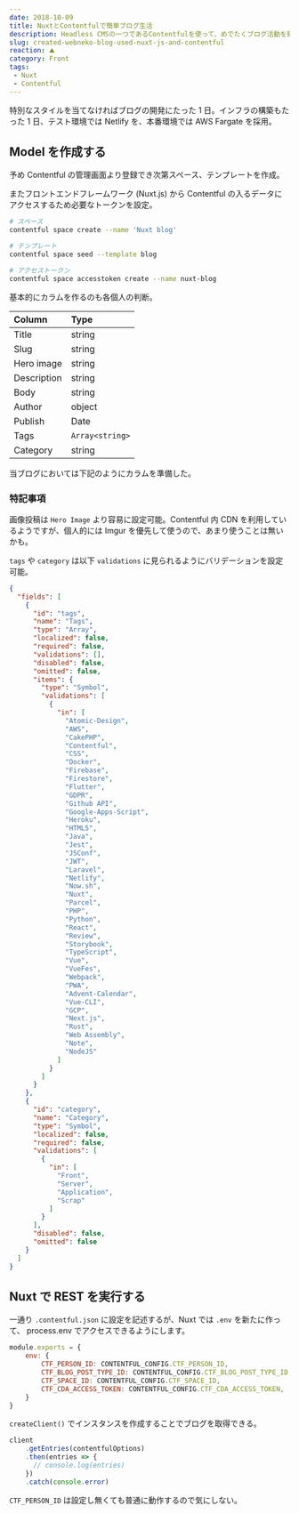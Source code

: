 ```yaml
---
date: 2018-10-09
title: NuxtとContentfulで簡単ブログ生活
description: Headless CMSの一つであるContentfulを使って、めでたくブログ活動を開始します！
slug: created-webneko-blog-used-nuxt-js-and-contentful
reaction: ⛰
category: Front
tags: 
 - Nuxt
 - Contentful
---
```


特別なスタイルを当てなければブログの開発にたった 1 日。インフラの構築もたった 1 日、テスト環境では Netlify を、本番環境では AWS Fargate を採用。

## Model を作成する

予め Contentful の管理画面より登録でき次第スペース、テンプレートを作成。

またフロントエンドフレームワーク (Nuxt.js) から Contentful の入るデータにアクセスするため必要なトークンを設定。

```bash
# スペース
contentful space create --name 'Nuxt blog'

# テンプレート
contentful space seed --template blog

# アクセストークン
contentful space accesstoken create --name nuxt-blog
```

基本的にカラムを作るのも各個人の判断。

| Column | Type |
|:---|:---|
| Title | string |
| Slug | string |
| Hero image | string |
| Description | string |
| Body | string |
| Author | object |
| Publish | Date |
| Tags | `Array<string>` |
| Category | string |

当ブログにおいては下記のようにカラムを準備した。

### 特記事項

画像投稿は `Hero Image` より容易に設定可能。Contentful 内 CDN を利用しているようですが、個人的には Imgur を優先して使うので、あまり使うことは無いかも。

`tags` や `category` は以下 `validations` に見られるようにバリデーションを設定可能。

```json
{
  "fields": [
    {
      "id": "tags",
      "name": "Tags",
      "type": "Array",
      "localized": false,
      "required": false,
      "validations": [],
      "disabled": false,
      "omitted": false,
      "items": {
        "type": "Symbol",
        "validations": [
          {
            "in": [
              "Atomic-Design",
              "AWS",
              "CakePHP",
              "Contentful",
              "CSS",
              "Docker",
              "Firebase",
              "Firestore",
              "Flutter",
              "GDPR",
              "Github API",
              "Google-Apps-Script",
              "Heroku",
              "HTML5",
              "Java",
              "Jest",
              "JSConf",
              "JWT",
              "Laravel",
              "Netlify",
              "Now.sh",
              "Nuxt",
              "Parcel",
              "PHP",
              "Python",
              "React",
              "Review",
              "Storybook",
              "TypeScript",
              "Vue",
              "VueFes",
              "Webpack",
              "PWA",
              "Advent-Calendar",
              "Vue-CLI",
              "GCP",
              "Next.js",
              "Rust",
              "Web Assembly",
              "Note",
              "NodeJS"
            ]
          }
        ]
      }
    },
    {
      "id": "category",
      "name": "Category",
      "type": "Symbol",
      "localized": false,
      "required": false,
      "validations": [
        {
          "in": [
            "Front",
            "Server",
            "Application",
            "Scrap"
          ]
        }
      ],
      "disabled": false,
      "omitted": false
    }
  ]
}
```

## Nuxt で REST を実行する

一通り `.contentful.json` に設定を記述するが、Nuxt では `.env` を新たに作って、 process.env でアクセスできるようにします。

```.js
module.exports = {
    env: {
        CTF_PERSON_ID: CONTENTFUL_CONFIG.CTF_PERSON_ID,
        CTF_BLOG_POST_TYPE_ID: CONTENTFUL_CONFIG.CTF_BLOG_POST_TYPE_ID,
        CTF_SPACE_ID: CONTENTFUL_CONFIG.CTF_SPACE_ID,
        CTF_CDA_ACCESS_TOKEN: CONTENTFUL_CONFIG.CTF_CDA_ACCESS_TOKEN,
    }
}
```

`createClient()` でインスタンスを作成することでブログを取得できる。

```.js
client
    .getEntries(contentfulOptions)
    .then(entries => {
      // console.log(entries)
    })
    .catch(console.error)
```

`CTF_PERSON_ID` は設定し無くても普通に動作するので気にしない。
